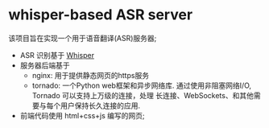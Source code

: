 # whisper-based ASR server
该项目旨在实现一个用于语音翻译(ASR)服务器;
- ASR 识别基于 [Whisper](https://github.com/openai/whisper)
- 服务器后端基于 
    - nginx: 用于提供静态网页的https服务 
    - tornado: 一个Python web框架和异步网络库. 通过使用非阻塞网络I/O, Tornado 可以支持上万级的连接，处理 长连接、WebSockets、和其他需要与每个用户保持长久连接的应用.
- 前端代码使用 html+css+js 编写的网页;